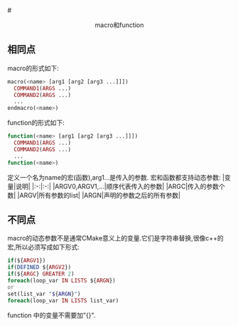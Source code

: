 #<center>macro和function</center>

## 相同点
macro的形式如下:
```php
macro(<name> [arg1 [arg2 [arg3 ...]]])
  COMMAND1(ARGS ...)
  COMMAND2(ARGS ...)
  ...
endmacro(<name>)
```

function的形式如下:
```php
function(<name> [arg1 [arg2 [arg3 ...]]])
  COMMAND1(ARGS ...)
  COMMAND2(ARGS ...)
  ...
function(<name>)
```
定义一个名为name的宏(函数),arg1...是传入的参数.
宏和函数都支持动态参数:
|变量|说明|
|:-:|:-:|
|ARGV0,ARGV1,...|顺序代表传入的参数|
|ARGC|传入的参数个数|
|ARGV|所有参数的list|
|ARGN|声明的参数之后的所有参数|

## 不同点

macro的动态参数不是通常CMake意义上的变量.它们是字符串替换,很像c++的宏,所以必须写成如下形式:
```php
if(${ARGV1})
if(DEFINED ${ARGV2})
if(${ARGC} GREATER 2)
foreach(loop_var IN LISTS ${ARGN})
or
set(list_var "${ARGN}")
foreach(loop_var IN LISTS list_var)
 ```
 function 中的变量不需要加"{}".
